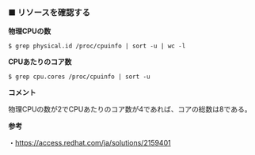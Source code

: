 
### ■ リソースを確認する

**物理CPUの数**

```
$ grep physical.id /proc/cpuinfo | sort -u | wc -l
```

**CPUあたりのコア数**

```
$ grep cpu.cores /proc/cpuinfo | sort -u
```

**コメント**

物理CPUの数が2でCPUあたりのコア数が4であれば、コアの総数は8である。

**参考**

・https://access.redhat.com/ja/solutions/2159401
